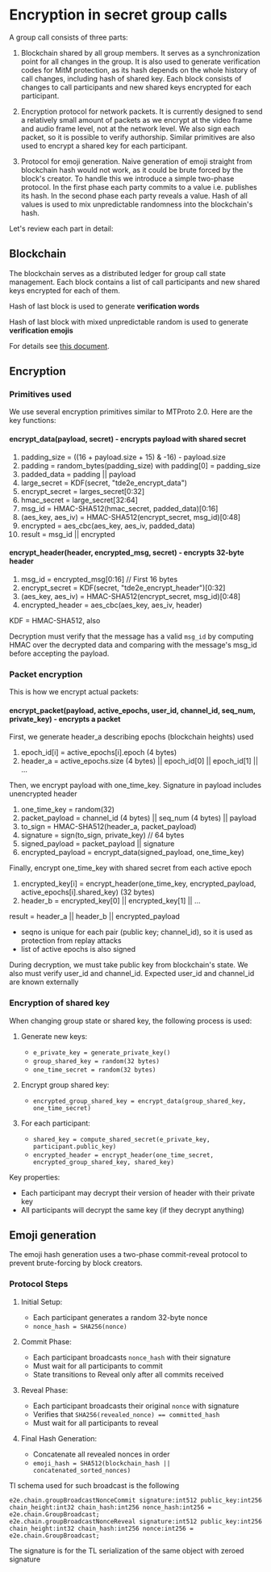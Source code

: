 # Encryption in secret group calls

A group call consists of three parts:

1. Blockchain shared by all group members. It serves as a synchronization point for all changes in the group. It is also used to generate verification codes for MitM protection, as its hash depends on the whole history of call changes, including hash of shared key. Each block consists of changes to call participants and new shared keys encrypted for each participant.

2. Encryption protocol for network packets. It is currently designed to send a relatively small amount of packets as we encrypt at the video frame and audio frame level, not at the network level. We also sign each packet, so it is possible to verify authorship. Similar primitives are also used to encrypt a shared key for each participant.

3. Protocol for emoji generation. Naive generation of emoji straight from blockchain hash would not work, as it could be brute forced by the block's creator. To handle this we introduce a simple two-phase protocol. In the first phase each party commits to a value i.e. publishes its hash. In the second phase each party reveals a value. Hash of all values is used to mix unpredictable randomness into the blockchain's hash.

Let's review each part in detail:

## Blockchain

The blockchain serves as a distributed ledger for group call state management. Each block contains a list of call participants and new shared keys encrypted for each of them.

Hash of last block is used to generate **verification words**

Hash of last block with mixed unpredictable random is used to generate **verification emojis**

For details see [this document](Blockchain.md).

## Encryption

### Primitives used

We use several encryption primitives similar to MTProto 2.0. Here are the key functions:

#### encrypt_data(payload, secret) - encrypts payload with shared secret

1) padding_size = ((16 + payload.size + 15) & -16) - payload.size
2) padding = random_bytes(padding_size) with padding[0] = padding_size
3) padded_data = padding || payload
4) large_secret = KDF(secret, "tde2e_encrypt_data")
5) encrypt_secret = larges_secret[0:32]
6) hmac_secret = large_secret[32:64]
7) msg_id = HMAC-SHA512(hmac_secret, padded_data)[0:16]
8) (aes_key, aes_iv) = HMAC-SHA512(encrypt_secret, msg_id)[0:48]
9) encrypted = aes_cbc(aes_key, aes_iv, padded_data)
10) result = msg_id || encrypted

#### encrypt_header(header, encrypted_msg, secret) - encrypts 32-byte header

1) msg_id = encrypted_msg[0:16]  // First 16 bytes
2) encrypt_secret = KDF(secret, "tde2e_encrypt_header")[0:32]
3) (aes_key, aes_iv) = HMAC-SHA512(encrypt_secret, msg_id)[0:48]
4) encrypted_header = aes_cbc(aes_key, aes_iv, header)

KDF = HMAC-SHA512, also

Decryption must verify that the message has a valid `msg_id` by computing HMAC over the decrypted data and comparing with the message's msg_id before accepting the payload.

### Packet encryption

This is how we encrypt actual packets:

#### encrypt_packet(payload, active_epochs, user_id, channel_id, seq_num, private_key) - encrypts a packet

First, we generate header_a describing epochs (blockchain heights) used
1) epoch_id[i] = active_epochs[i].epoch (4 bytes)
2) header_a = active_epochs.size (4 bytes) || epoch_id[0]  || epoch_id[1] || ...

Then, we encrypt payload with one_time_key. Signature in payload includes unencrypted header
1) one_time_key = random(32)
2) packet_payload = channel_id (4 bytes) || seq_num (4 bytes) || payload
3) to_sign = HMAC-SHA512(header_a, packet_payload)
4) signature = sign(to_sign, private_key) // 64 bytes
5) signed_payload = packet_payload || signature
6) encrypted_payload = encrypt_data(signed_payload, one_time_key)

Finally, encrypt one_time_key with shared secret from each active epoch
1) encrypted_key[i] = encrypt_header(one_time_key, encrypted_payload, active_epochs[i].shared_key) (32 bytes)
2) header_b = encrypted_key[0] || encrypted_key[1] || ...


result = header_a || header_b || encrypted_payload

- seqno is unique for each pair (public key; channel_id), so it is used as protection from replay attacks
- list of active epochs is also signed

During decryption, we must take public key from blockchain's state. We also must verify user_id and channel_id. Expected user_id and channel_id are known externally

### Encryption of shared key

When changing group state or shared key, the following process is used:

1. Generate new keys:
   - `e_private_key = generate_private_key()`
   - `group_shared_key = random(32 bytes)`
   - `one_time_secret = random(32 bytes)`

2. Encrypt group shared key:
   - `encrypted_group_shared_key = encrypt_data(group_shared_key, one_time_secret)`

3. For each participant:
   - `shared_key = compute_shared_secret(e_private_key, participant.public_key)`
   - `encrypted_header = encrypt_header(one_time_secret, encrypted_group_shared_key, shared_key)`


Key properties:
- Each participant may decrypt their version of header with their private key
- All participants will decrypt the same key (if they decrypt anything)

## Emoji generation

The emoji hash generation uses a two-phase commit-reveal protocol to prevent brute-forcing by block creators.

### Protocol Steps

1. Initial Setup:
   - Each participant generates a random 32-byte nonce
   - `nonce_hash = SHA256(nonce)`

2. Commit Phase:
   - Each participant broadcasts `nonce_hash` with their signature
   - Must wait for all participants to commit
   - State transitions to Reveal only after all commits received

3. Reveal Phase:
   - Each participant broadcasts their original `nonce` with signature
   - Verifies that `SHA256(revealed_nonce) == committed_hash`
   - Must wait for all participants to reveal

4. Final Hash Generation:
   - Concatenate all revealed nonces in order
   - `emoji_hash = SHA512(blockchain_hash || concatenated_sorted_nonces)`

Tl schema used for such broadcast is the following
```
e2e.chain.groupBroadcastNonceCommit signature:int512 public_key:int256 chain_height:int32 chain_hash:int256 nonce_hash:int256 = e2e.chain.GroupBroadcast;
e2e.chain.groupBroadcastNonceReveal signature:int512 public_key:int256 chain_height:int32 chain_hash:int256 nonce:int256 = e2e.chain.GroupBroadcast;
```

The signature is for the TL serialization of the same object with zeroed signature 